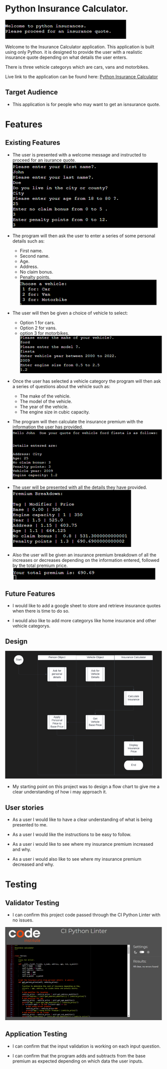 # Python Insurance Calculator.
![Opening message](/images/application-start-up.png)

Welcome to the Insurance Calculator application. This application is built using only Python.
it is designed to provide the user with a realistic insurance quote depending on what details
the user enters. 

There is three vehicle categorys which are cars, vans and motorbikes.

Live link to the application can be found here: [Python Insurance Calculator](https://python-insurance-calculator.herokuapp.com/)
## Target Audience
 * This application is for people who may want to get an isnsurance quote.
# Features

## Existing Features

* The user is presented with a welcome message and instructed to proceed for an isurance quote.
![Personal details](/images/personal_detail.png)
* The program will then ask the user to enter a series of some personal details such as:
  * First name.
  * Second name.
  * Age.
  * Address.
  * No claim bonus.
  * Penalty points.
 ![Vehicle selection](/images/vehicle_select.png)
 * The user will then be given a choice of vehicle to select:
   
   * Option 1 for cars.
   * Option 2 for vans.
   * option 3 for motorbikes.
 ![Vehicle information](/images/vehicle_info.png)
 * Once the user has selected a vehicle category the program will then ask 
 a series of questions about the vehicle such as:
   
   * The make of the vehicle.
   * The model of the vehicle.
   * The year of the vehicle.
   * The engine size in cubic capacity.

* The program will then calculate the insurance premium with the information the user has provided.
![Information feedback](/images/info_feedback.png)

* The user will be presented with all the details they have provided.
![Premium breakdown](/images/premium_breakdown.png)
* Also the user will be given an insurance premium breakdown of all the increases or decreases depending on the information entered, followed by the total premium price.
![Total premium](/images/total_premium.png)

## Future Features

* I would like to add a google sheet to store and retrieve insurance quotes when there is time to do so.

* I would also like to add more categorys like home insurance and other vehicle categorys.

## Design
![Total premium](/images/lucid-chart.png)
* My starting point on this project was to design a flow chart to give me a clear understanding of how i may approach it.

## User stories

* As a user I would like to have a clear understanding of what is being presented to me.

* As a user I would like the instructions to be easy to follow.

* As a user i would like to see where my insurance premium increased and why.

* As a user i would also like to see where my insurance premium decreased and why.

# Testing

## Validator Testing

* I can confirm this project code passed through the CI Python Linter with no issues.

![Total premium](/images/py-validation.png)
## Application Testing

* I can confirm that the input validation is working on each input question.

* I can confirm that the program adds and subtracts from the base premium as expected depending on which data the user inputs.